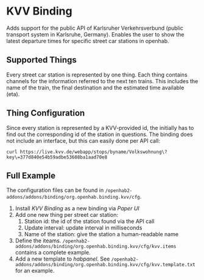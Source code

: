 # KVV Binding

Adds support for the public API of Karlsruher Verkehrsverbund (public transport system in Karlsruhe, Germany).
Enables the user to show the latest departure times for specific street car stations in openhab.

## Supported Things

Every street car station is represented by one thing. Each thing contains channels for the information referred to the next ten trains.
This includes the name of the train, the final destination and the estimated time available (eta).


## Thing Configuration

Since every station is represented by a KVV-provided id, the initially has to find out the corresponding id of the station in questions.
The binding does not include an interface, but this can easily done per API call:

```
curl https://live.kvv.de/webapp/stops/byname/Volkswohnung\?key\=377d840e54b59adbe53608ba1aad70e8
```

## Full Example

The configuration files can be found in `/openhab2-addons/addons/binding/org.openhab.binding.kvv/cfg`.

1. Install *KVV Binding* as a new binding via *Paper UI*
1. Add one new thing per street car station:
    1. Station id: the id of the station found via the API call
    1. Update interval: update interval in milliseconds
    1. Name of the station: give the station a human-readable name
1. Define the iteams. `/openhab2-addons/addons/binding/org.openhab.binding.kvv/cfg/kvv.items` contains a complete example.
1. Add a new template to *habpanel*. See `/openhab2-addons/addons/binding/org.openhab.binding.kvv/cfg/kvv.template.txt` for an example.
